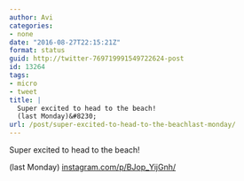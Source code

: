 ```yaml
---
author: Avi
categories:
- none
date: "2016-08-27T22:15:21Z"
format: status
guid: http://twitter-769719991549722624-post
id: 13264
tags:
- micro
- tweet
title: |
  Super excited to head to the beach!
  (last Monday)&#8230;
url: /post/super-excited-to-head-to-the-beachlast-monday/
---
```

Super excited to head to the beach!
  
(last Monday) [instagram.com/p/BJop_YijGnh/](https://www.instagram.com/p/BJop_YijGnh/)